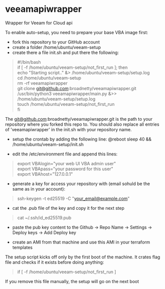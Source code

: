# veeamapiwrapper

Wrapper for Veeam for Cloud api 


To enable auto-setup, you need to prepare your base VBA image first:
- fork this repository to your GitHub account
- create a folder /home/ubuntu/veeam-setup
- create there a file init.sh and put there the following:

>#!/bin/bash<br />
>if [ -f /home/ubuntu/veeam-setup/not_first_run ]; then<br />
>  echo "Starting script.." &> /home/ubuntu/veeam-setup/setup.log<br />
>  cd /home/ubuntu/veeam-setup<br />
>  rm -rf veeamapiwrapper<br />
>  git clone git@github.com:broadnetty/veeamapiwrapper.git<br />
>  /usr/bin/python3 veeamapiwrapper/main.py &>> /home/ubuntu/veeam-setup/setup.log<br />
>  touch /home/ubuntu/veeam-setup/not_first_run<br />
>fi


The git@github.com:broadnetty/veeamapiwrapper.git is the path to your repository where you forked this repo to.
You should also replace all entries of 'veeamapiwrapper' in the init.sh with your repository name. 

- setup the crontab by adding the following line:
@reboot sleep 40 && /home/ubuntu/veeam-setup/init.sh

- edit the /etc/environment file and append this lines:

>export VBAlogin="your web UI VBA admin user"<br />
>export VBApass="your password for this user"<br />
>export VBAhost="127.0.0.1"<br />

- generate a key for access your repository with (email sohuld be the same as in your account):
>ssh-keygen -t ed25519 -C "your_email@example.com"

- cat the .pub file of the key and copy it for the next step
>cat ~/.ssh/id_ed25519.pub

- paste the pub key content to the Github -> Repo Name -> Settings -> Deploy keys -> Add Deploy key

- create an AMI from that machine and use this AMI in your terraform templates

The setup script kicks off only by the first boot of the machine. It crates flag file and checks if it exists before doing anything:
>if [ -f /home/ubuntu/veeam-setup/not_first_run ]

If you remove this file manually, the setup will go on the next boot
